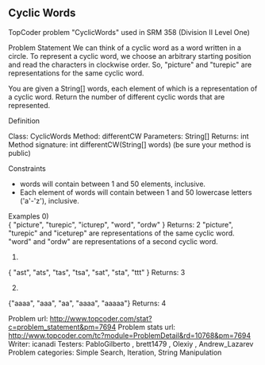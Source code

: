 ## Cyclic Words

TopCoder problem "CyclicWords" used in SRM 358 (Division II Level One)

Problem Statement
We can think of a cyclic word as a word written in a circle. To represent a cyclic word, we choose an arbitrary starting position and read the characters in clockwise order. So, "picture" and "turepic" are representations for the same cyclic word.

You are given a String[] words, each element of which is a representation of a cyclic word. Return the number of different cyclic words that are represented.

Definition
        
Class:     CyclicWords
Method:     differentCW
Parameters:     String[]
Returns:     int
Method signature:     int differentCW(String[] words)
(be sure your method is public)
   
Constraints
- words will contain between 1 and 50 elements, inclusive.
- Each element of words will contain between 1 and 50 lowercase letters ('a'-'z'), inclusive.

Examples
0)            
{ "picture", "turepic", "icturep", "word", "ordw" }
Returns: 2
"picture", "turepic" and "iceturep" are representations of the same cyclic word. "word" and "ordw" are representations of a second cyclic word.

1)            
{ "ast", "ats", "tas", "tsa", "sat", "sta", "ttt" }
Returns: 3

2)    
        
{"aaaa", "aaa", "aa", "aaaa", "aaaaa"}
Returns: 4


Problem url: http://www.topcoder.com/stat?c=problem_statement&pm=7694
Problem stats url: http://www.topcoder.com/tc?module=ProblemDetail&rd=10768&pm=7694
Writer: icanadi Testers: PabloGilberto , brett1479 , Olexiy , Andrew_Lazarev Problem categories: Simple Search, Iteration, String Manipulation